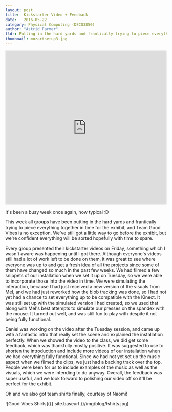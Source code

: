 ```yaml
---
layout: post
title:  Kickstarter Video + Feedback
date:   2016-05-22
category: Physical Computing (DECO3850)
author: "Astrid Farmer"
tldr: Putting in the hard yards and frantically trying to piece everything together in time for the exhibit
thumbnail: mozartsetup3.jpg
---
```


 <iframe width="100%" height="480" src="https://www.youtube.com/embed/DTABpt-dWAU" frameborder="0" allowfullscreen></iframe>

 It's been a busy week once again, how typical :D  

 This week all groups have been putting in the hard yards and frantically trying to piece everything together in time for the exhibit, and Team Good Vibes is no exception. We've still got a little way to go before the exhibit, but we're confident everything will be sorted hopefully with time to spare.  

 Every group presented their kickstarter videos on Friday, something which I wasn't aware was happening until I got there. Although everyone's videos still had a lot of work left to be done on them, it was great to see where everyone was up to and get a fresh idea of all the projects since some of them have changed so much in the past few weeks. We had filmed a few snippets of our installation when we set it up on Tuesday, so we were able to incorporate those into the video in time. We were simulating the interaction, because I had just received a new version of the visuals from Mel, and we had just reworked how the blob tracking was done, so I had not yet had a chance to set everything up to be compatible with the Kinect. It was still set up with the simulated version I had created, so we used that along with Mel's best attempts to simulate our presses on the spandex with the mouse. It turned out well, and was still fun to play with despite it not being fully functional.  

 Daniel was working on the video after the Tuesday session, and came up with a fantastic intro that really set the scene and explained the installation perfectly. When we showed the video to the class, we did get some feedback, which was thankfully mostly positive. It was suggested to use to shorten the introduction and include more videos of our installation when we had everything fully functional. Since we had not yet set up the music aspect when we filmed the clips, we just had a backing track over the top. People were keen for us to include examples of the music as well as the visuals, which we were intending to do anyway. Overall, the feedback was super useful, and we look forward to polishing our video off so it'll be perfect for the exhibit.  

 Oh and we also got team shirts finally, courtesy of Naomi!  

 ![Good Vibes Shirts]({{ site.baseurl }}/img/blog/tshirts.jpg)
